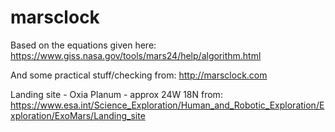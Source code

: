 # marsclock

Based on the equations given here: https://www.giss.nasa.gov/tools/mars24/help/algorithm.html

And some practical stuff/checking from: http://marsclock.com

Landing site - Oxia Planum - approx 24W 18N from: https://www.esa.int/Science_Exploration/Human_and_Robotic_Exploration/Exploration/ExoMars/Landing_site
